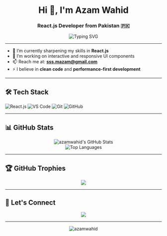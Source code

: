 <h1 align="center">Hi 👋, I'm Azam Wahid</h1>
<h3 align="center">React.js Developer from Pakistan 🇵🇰</h3>

<p align="center">
  <img src="https://readme-typing-svg.herokuapp.com?font=Fira+Code&size=24&pause=1000&color=00BFFF&center=true&vCenter=true&width=435&lines=React.js+Developer;Open+Source+Enthusiast;Clean+UI+Lover" alt="Typing SVG" />
</p>

---

- 🌱 I’m currently sharpening my skills in **React.js**
- 🔭 I’m working on interactive and responsive UI components
- 📫 Reach me at: **sss.mazam@gmail.com**
- ⚡ I believe in **clean code** and **performance-first development**

---

## 🛠️ Tech Stack

<p align="left">
  <img src="https://img.shields.io/badge/React-%2320232a.svg?style=for-the-badge&logo=react&logoColor=%2361DAFB" alt="React.js" />
  <img src="https://img.shields.io/badge/VS%20Code-007ACC?style=for-the-badge&logo=visual-studio-code&logoColor=white" alt="VS Code" />
  <img src="https://img.shields.io/badge/Git-F05032?style=for-the-badge&logo=git&logoColor=white" alt="Git" />
  <img src="https://img.shields.io/badge/GitHub-%23121011.svg?style=for-the-badge&logo=github&logoColor=white" alt="GitHub" />
</p>

---

## 📊 GitHub Stats

<p align="center">
  <img src="https://github-readme-stats.vercel.app/api?username=azamwahid&show_icons=true&theme=react&hide_border=false&count_private=true" alt="azamwahid's GitHub Stats" />
  <br />
  <img src="https://github-readme-stats.vercel.app/api/top-langs/?username=azamwahid&layout=compact&theme=react&hide_border=false" alt="Top Languages" />
</p>

---

## 🏆 GitHub Trophies

<p align="center">
  <img src="https://github-profile-trophy.vercel.app/?username=azamwahid&theme=gruvbox&no-frame=true&no-bg=true&margin-w=4" />
</p>

---

## 🔗 Let's Connect

<p align="center">
  <a href="mailto:sss.mazam@gmail.com"><img src="https://img.shields.io/badge/Email-D14836?style=for-the-badge&logo=gmail&logoColor=white" /></a>
</p>

---

<p align="center">
  <img src="https://komarev.com/ghpvc/?username=azamwahid&label=Profile%20views&color=0e75b6&style=flat" alt="azamwahid" />
</p>
